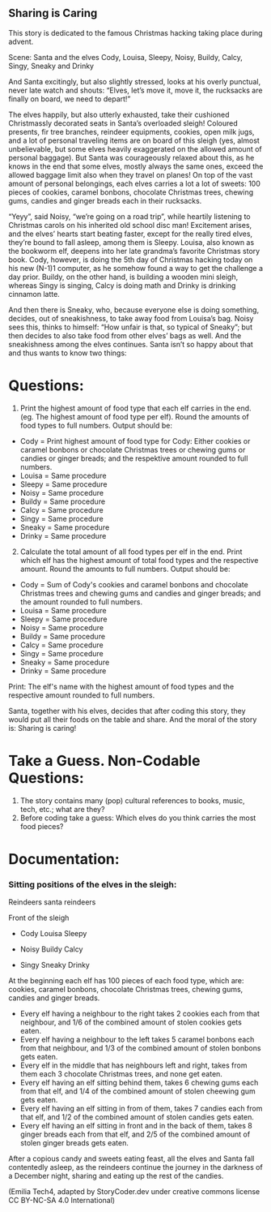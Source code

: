 ## Sharing is Caring
This story is dedicated to the famous Christmas hacking taking place during advent.

Scene: Santa and the elves Cody, Louisa, Sleepy, Noisy, Buildy, Calcy, Singy, Sneaky and Drinky

And Santa excitingly, but also slightly stressed, looks at his overly punctual, never late watch and shouts: 
“Elves, let’s move it, move it, the rucksacks are finally on board, we need to depart!”

The elves happily, but also utterly exhausted, take their cushioned Christmassly decorated seats in Santa’s overloaded sleigh! 
Coloured presents, fir tree branches, reindeer equipments, cookies, open milk jugs, and a lot of personal traveling items are on board of this sleigh 
(yes, almost unbelievable, but some elves heavily exaggerated on the allowed amount of personal baggage). 
But Santa was courageously relaxed about this, as he knows in the end that some elves, mostly always the same ones, 
exceed the allowed baggage limit also when they travel on planes! On top of the vast amount of personal belongings, each elves carries a lot a lot of sweets: 100 pieces of cookies, caramel bonbons, chocolate Christmas trees, chewing gums, candies and ginger breads each in their rucksacks. 

“Yeyy”, said Noisy, “we’re going on a road trip”, while heartily listening to Christmas carols on his inherited old school disc man! 
Excitement arises, and the elves’ hearts start beating faster, except for the really tired elves, they’re bound to fall asleep, 
among them is Sleepy. Louisa, also known as the bookworm elf, deepens into her late grandma’s favorite Christmas story book. Cody, however, 
is doing the 5th day of Christmas hacking today on his new (N-1)1 computer, as he somehow found a way to get the challenge a day prior. 
Buildy, on the other hand, is building a wooden mini sleigh, whereas Singy is singing, Calcy is doing math and Drinky is drinking cinnamon latte.

And then there is Sneaky, who, because everyone else is doing something, decides, out of sneakishness, to take away food from Louisa’s bag. 
Noisy sees this, thinks to himself: “How unfair is that, so typical of Sneaky”; but then decides to also take food from other elves’ bags as well. 
And the sneakishness among the elves continues. Santa isn’t so happy about that and thus wants to know two things: 

# Questions: 
1) Print the highest amount of food type that each elf carries in the end. (eg. The highest amount of food type per elf). 
Round the amounts of food types to full numbers.
Output should be: 
- Cody = Print highest amount of food type for Cody: Either cookies or caramel bonbons or chocolate Christmas trees or chewing gums or candies or ginger breads; and the respektive amount rounded to full numbers.
- Louisa = Same procedure
- Sleepy = Same procedure
- Noisy = Same procedure
- Buildy = Same procedure
- Calcy = Same procedure
- Singy = Same procedure
- Sneaky = Same procedure
- Drinky = Same procedure

2) Calculate the total amount of all food types per elf in the end. Print which elf has the highest amount of total food types and the respective amount. Round the amounts to full numbers.
Output should be: 
- Cody = Sum of Cody's cookies and caramel bonbons and chocolate Christmas trees and chewing gums and candies and ginger breads; and the amount rounded to full numbers.
- Louisa = Same procedure
- Sleepy = Same procedure
- Noisy = Same procedure
- Buildy = Same procedure
- Calcy = Same procedure
- Singy = Same procedure
- Sneaky = Same procedure
- Drinky = Same procedure
 
Print: The elf's name with the highest amount of food types and the respective amount rounded to full numbers.

Santa, together with his elves, decides that after coding this story, they would put all their foods on the table and share. And the moral of the story is: Sharing is caring!

# Take a Guess. Non-Codable Questions:
1) The story contains many (pop) cultural references to books, music, tech, etc.; what are they?
2) Before coding take a guess: Which elves do you think carries the most food pieces?

# Documentation:
### Sitting positions of the elves in the sleigh:

Reindeers santa reindeers

Front of the sleigh

- Cody       Louisa       Sleepy

- Noisy       Buildy      Calcy

- Singy       Sneaky      Drinky


At the beginning each elf has 100 pieces of each food type, which are: cookies, caramel bonbons, chocolate Christmas trees, chewing gums, candies and ginger breads.

- Every elf having a neighbour to the right takes 2 cookies each from that neighbour, and 1/6 of the combined amount of stolen cookies gets eaten. 
- Every elf having a neighbour to the left takes 5 caramel bonbons each from that neighbour, and 1/3 of the combined amount of stolen bonbons gets eaten. 
- Every elf in the middle that has neighbours left and right, takes from them each 3 chocolate Christmas trees, and none get eaten.
- Every elf having an elf sitting behind them, takes 6 chewing gums each from that elf, and 1/4 of the combined amount of stolen cheewing gum gets eaten. 
- Every elf having an elf sitting in from of them, takes 7 candies each from that elf, and 1/2 of the combined amount of stolen candies gets eaten. 
- Every elf having an elf sitting in front and in the back of them, takes 8 ginger breads each from that elf, and 2/5 of the combined amount of stolen ginger breads gets eaten.

After a copious candy and sweets eating feast, all the elves and Santa fall contentedly asleep, as the reindeers continue the journey in the darkness of a December night, sharing and eating up the rest of the candies. 

(Emilia Tech4, adapted by StoryCoder.dev under creative commons license CC BY-NC-SA 4.0 International)

